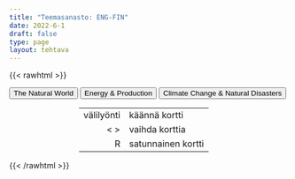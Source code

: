 ```yaml
---
title: "Teemasanasto: ENG-FIN"
date: 2022-6-1
draft: false
type: page
layout: tehtava
---
```

{{< rawhtml >}}
<link rel="stylesheet" type="text/css" href="/css/flashcard1.css"/>
<html>
 <body>
  <div id="cardArea"></div>
  <div id=valikko>
<button id="teema1">The Natural World</button>  <button id="teema2">Energy & Production</button>   <button id="teema3">Climate Change & Natural Disasters</button>
</div>
  <div id="lukumaara"></div>
  <div id="buttonArea" class="grid grid-cols-3"></div>

<div id="nappaimet" class="hidden lg:block" style="text-align:center; margin:0 auto; width:50%;"> 
<table>
  <tr>
    <td style="text-align:end;">välilyönti</td>
    <td>käännä kortti</td>
  </tr>
  <tr>
    <td style="text-align:end;">< ></td>
    <td>vaihda korttia</td>
  </tr>
  <tr>
    <td style="text-align:end;">R</td>
    <td>satunnainen kortti</td>
</table>

</div>

 </body>
</html>

<script> 
$(document).ready(function() {

  var currentQuestion = 0;
  var qbank = [
["archipelago", "saaristo"],
["bay, gulf", "lahti"],
["brook", "puro"],
["canal, channel", "kanaali"],
["coast", "rannikko"],
["current", "virta, virtaus"],
["delta", "suisto"],
["ditch", "oja"],
["glacier", "jäätikkö"],
["iceberg", "jäävuori"],
["island", "saari"],
["lake", "järvi"],
["ocean", "valtameri"],
["peninsula", "niemimaa"],
["pond", "lampi"],
["reef", "riutta, särkkä"],
["river", "joki"],
["sea", "meri"],
["spring", "lähde"],
["tide", "vuorovesi"],
["waterfall", "vesiputous"],
["clay", "savi"],
["continent", "maanosa"],
["desert", "autiomaa"],
["dirt, earth, soil", "multa"],
["fertile", "hedelmällinen"],
["field", "pelto"],
["fjeld, fell", "tunturi"],
["gorge, ravine", "rotko"],
["gravel", "sora"],
["hill", "mäki, kukkula"],
["interior", "sisämaa"],
["landscape, scenery", "maisema"],
["lowland", "alanko"],
["mainland", "mantere"],
["mountain range", "vuoristo"],
["mud", "muta"],
["non-arable, barren", "viljelyyn sopimaton"],
["plain", "tasanko"],
["plateau", "ylätasanko"],
["sand", "hiekka"],
["slope", "rinne"],
["soil, earth, ground", "maaperä"],
["valley", "laakso"],
["volcano", "tulivuori"],
["wilderness", "erämaa"],
["endangered (species)", "uhanalainen (laji)"],
["extinction", "sukupuuttoon kuoleminen"],
["food chain", "ravintoketju"],
["habitat", "elinympäristö"],
["indigenous", "kotoperäinen, alkuperäinen"],
["invasive species", "vieraslaji"],
["protected (species)", "rauhoitettu (laji)"],
["sanctuary", "suojelualue, rauhoitusalue"],
["species, species", "laji, lajit"],
["wildlife", "luonto; luonnonvaraiset eläimet (ja joskus myös kasvit)"],
["alga, algae", "levä, levät"],
["bloom", "kukinto, kukkia"],
["blossom", "kukka, kukkia"],
["branch", "oksa"],
["bud", "nuppu"],
["bush", "pensas"],
["cone", "käpy"],
["coniferous tree", "havupuu"],
["cyanobacteria, blue-green algae", "sinilevä"],
["deciduous tree", "lehtipuu"],
["evergreen (plant)", "ikivihreä (kasvi)"],
["flora and fauna", "kasvit ja eläimet"],
["foliage", "lehvistö, lehdet"],
["forest", "metsä"],
["grove", "metsikkö, lehto"],
["herb", "yrtti"],
["jungle", "viidakko"],
["lichen", "jäkälä"],
["meadow", "niitty"],
["moss", "sammal"],
["mushroom; fungus, fungi", "sieni, sienet"],
["needle", "neulanen"],
["plant", "kasvi; istuttaa"],
["pollen", "siitepöly"],
["sapling", "taimi"],
["seed", "siemen"],
["shrub", "varpu, pensas"],
["sprout", "verso, itu"],
["swamp, bog, marshland", "suo"],
["trunk", "runko"],
["vegetation", "kasvillisuus"],
["weed", "rikkaruoho"],
["wither", "kuihtua, lakastua"],
["amphibian", "sammakkoeläin"],
["antenna, antennae", "tuntosarvi, tuntosarvet"],
["arachnid", "hämähäkkieläin"],
["beast", "eläin, peto"],
["bird of prey", "petolintu"],
["bovine animal", "nautaeläin"],
["breed", "rotu"],
["carnivore", "lihansyöjä"],
["claw", "kynsi"],
["fin", "evä"],
["fur", "turkki"],
["game", "riista"],
["gill", "kidus"],
["herbivore", "kasvinsyöjä"],
["hibernate", "talvehtia, horrostaa"],
["hoof", "sorkka, kavio"],
["horn", "sarvi"],
["hump", "kyttyrä"],
["insect", "hyönteinen"],
["invertebrate", "selkärangaton"],
["mammal", "nisäkäs"],
["marsupial", "pussieläin"],
["migratory bird", "muuttolintu"],
["mollusc", "nilviäinen"],
["muzzle", "turpa, kuono"],
["nest", "pesä; pesiä"],
["nocturnal animal", "yöeläin"],
["offspring", "jälkeläiset"],
["paw", "tassu, käpälä"],
["reptile", "matelija"],
["rodent", "jyrsijä"],
["scavenger", "haaskaeläin"],
["shell", "kilpi, kuori"],
["tail", "häntä"],
["tentacle", "lonkero"],
["territory", "reviiri"],
["tusk", "syöksyhammas"],
["vermin", "tuhoeläin, tuholainen"],
["vertebrate", "selkärankainen"],
["whisker", "viiksikarva"],
["biofuel", "biopolttoaine"],
["biogas", "biokaasu"],
["biomass", "biomassa"],
["geothermal energy", "maalämpö"],
["hydropower", "vesivoima"],
["ocean energy", "valtamerienergia"],
["solar energy", "aurinkovoima"],
["tidal energy", "vuorovesivoima"],
["wave energy", "aaltovoima"],
["wind power", "tuulivoima"],
["wood pellet", "puupelletti"],
["charcoal", "puuhiili, antrasiitti"],
["coal", "kivihiili"],
["crude oil, petroleum", "raakaöljy"],
["fossil fuel", "fossiilinen polttoaine"],
["natural gas", "maakaasu"],
["nuclear energy", "ydinvoima"],
["peat", "turve"],
["battery", "akku"],
["blackout, power failure/cut/outage", "sähkökatko"],
["boiler", "lämminvesivaraaja, vedenlämmitin"],
["central heating", "keskuslämmitys"],
["electrical grid", "sähköverkko"],
["energy supply", "energiantuotanto, energian jakelu"],
["geothermal heating", "maalämpö"],
["oil rig", "öljynporauslautta"],
["power plant", "voimala"],
["power line", "sähkölinja"],
["radiator", "lämpöpatteri"],
["solar panel", "aurinkopaneeli"],
["wind farm", "tuulivoimapuisto"],
["wind turbine", "tuuliturbiini"],
["biodegradable", "biologisesti hajoava"],
["compost", "kompostoida, komposti"],
["contamination", "saastuminen, pilaantuminen"],
["circular economy", "kiertotalous"],
["decompose", "maatua, hajottaa"],
["dumpster", "roskalaatikko"],
["garbage, waste, trash, rubbish, litter, debris", "jäte, jätteet, roska, roskat"],
["hazardous waste", "ongelmajäte, vaarallinen jäte"],
["inorganic waste", "epäorgaaninen jäte"],
["landfill", "kaatopaikka"],
["mixed waste", "sekajäte"],
["organic waste", "orgaaninen jäte"],
["packaging", "pakkausmateriaali"],
["pollution", "saastuminen, saaste"],
["recycle", "kierrättää"],
["recyclable materials", "kierrätysmateriaali"],
["reuse", "käyttää uudelleen"],
["scraps", "ruoantähteet"],
["sewage, wastewater", "jätevesi"],
["skip", "jätelava"],
["waste incineration", "jätteenpoltto"],
["crop, harvest, yield", "sato"],
["crop rotation", "vuoroviljely"],
["dairy farm", "maitotila"],
["domestic animal", "kotieläin"],
["dung, manure", "lanta"],
["factory farming", "tehotuotanto"],
["fertility", "hedelmällisyys"],
["fertiliser", "lannoite"],
["fodder", "rehu"],
["food chain", "ravintoketju"],
["forestry", "metsänhoito"],
["genetically modified (GM)", "geenimuunneltu"],
["graze", "laiduntaa"],
["herbicide", "kasvimyrkky"],
["irrigation", "kastelu"],
["livestock", "karja"],
["local food", "lähiruoka"],
["organic", "luomu"],
["pest", "tuholainen"],
["pesticide", "tuholaismyrkky"],
["preservative", "säilöntäaine"],
["soil", "maaperä"],
["adaptation", "sopeutuminen"],
["Anthropocene", "antroposeeni, ihmisen vaikutuksen aikakausi"],
["atmosphere", "ilmakehä"],
["biodiversity", "luonnon monimuotoisuus"],
["carbon dioxide, CO2", "hiilidioksidi"],
["carbon footprint", "hiilijalanjälki"],
["carbon neutral", "hiilineutraali"],
["carbon sink", "hiilinielu"],
["carbon tax", "hiilivero"],
["climate change", "ilmastonmuutos"],
["conservation", "ympäristönsuojelu"],
["corporate accountability", "yritysvastuu"],
["eco-anxiety", "ilmastoahdistus"],
["ecological restoration", "luonnon ennallistaminen"],
["ecosystem", "ekosysteemi"],
["emissions trading, cap and trade", "päästökauppa"],
["global warming", "ilmaston lämpeneminen"],
["greenhouse effect", "kasvihuoneilmiö"],
["greenhouse gas", "kasvihuonekaasu"],
["green transition", "vihreä siirtymä"],
["greenwash", "viherpesu"],
["intergenerational equity", "sukupolvien välinen tasa-arvo"],
["methane", "metaani"],
["mitigation", "lieventäminen"],
["offsetting", "kompensaatio, hyvitys"],
["solar irradiance", "auringon säteily"],
["sustainability", "kestävyys"],
["sustainable development", "kestävä kehitys"],
["tipping point", "keikahduspiste, kriittinen piste"],
["algal bloom", "leväkukinta"],
["Arctic shrinkage", "arktisen alueen kutistuminen"],
["avalanche", "lumivyöry"],
["biodiversity loss", "luontokato"],
["blizzard", "lumimyrsky"],
["coral bleaching", "korallien vaaleneminen"],
["cyclone, hurricane, typhoon", "trooppinen hirmumyrsky"],
["deforestation", "metsäkato"],
["desertification", "aavikoituminen"],
["drought", "kuivuus"],
["earthquake", "maanjäristys"],
["eutrophication", "rehevöityminen"],
["heatwave", "helleaalto"],
["flood", "tulva"],
["landslide", "maanvyöry"],
["ocean acidification", "merien happamoituminen"],
["ozone depletion", "otsonikato"],
["sea level rise", "merenpinnan nousu"],
["volcanic eruption", "tulivuorenpurkaus"],
["wildfire", "maastopalo"],
];

  beginActivity();
  edellinen();
  random();
  seuraava();
  kortinVaihto();

  	$("#teema1").on("mousedown", function(){
	currentQuestion = 0;
    beginActivity();
    })
    $("#teema2").on("mousedown", function(){
    currentQuestion = 129;
    beginActivity();
    })
    $("#teema3").on("mousedown", function(){
    currentQuestion = 204;
    beginActivity();
    })

  window.addEventListener('keydown', (e) => {
    if (e.keyCode === 32 && e.target === document.body) {
      e.preventDefault();
    }
  });

  document.body.onkeydown = function(event) {
    event = event || window.event;
    var keycode = event.charCode || event.keyCode;
    if (keycode === 37 && currentQuestion > 0) {
      currentQuestion--;
      beginActivity();
    }

    if (keycode === 82) {
      var randomNumber = Math.floor(Math.random() * qbank.length);
      currentQuestion = randomNumber;
      beginActivity();
    }

    if (keycode === 39 && currentQuestion < qbank.length - 1) {
      currentQuestion++;
      beginActivity();
    }

    if (keycode === 32) {
      var parentDiv = document.getElementById("cardArea");
      var childDiv = document.getElementById("card1");
      if (parentDiv.contains(childDiv)) {
        $("#cardArea").empty()
        $("#cardArea").append('<div id="card2" class="card">' + qbank[currentQuestion][1] + '</div>')
        $("#card2").css("background-color", "#00473c")
      } else {
        $("#cardArea").empty()
        $("#cardArea").append('<div id="card1" class="card">' + qbank[currentQuestion][0] + '</div>')
        $("#card1").css("background-color", "#1F2937")
      }
    }

  }
 	function beginActivity() {
    $("#cardArea").empty();
    $("#cardArea").append('<div id="card1" class="card">' + qbank[currentQuestion][0] + '</div>');
    $("#card1").css("background-color", "#1F2937");
    $("#lukumaara").empty();
    var korttia = document.createElement('div')
    korttia.innerHTML = currentQuestion + 1 + " / " + qbank.length;
    document.getElementById('lukumaara').appendChild(korttia);
  }

  function kortinVaihto() {
    $("#cardArea").on("click", function() {
      var parentDiv = document.getElementById("cardArea");
      var childDiv = document.getElementById("card1");
      if (parentDiv.contains(childDiv)) {
        $("#cardArea").empty()
        $("#cardArea").append('<div id="card2" class="card">' + qbank[currentQuestion][1] + '</div>')
        $("#card2").css("background-color", "#00473c")
      } else {
        $("#cardArea").empty()
        $("#cardArea").append('<div id="card1" class="card">' + qbank[currentQuestion][0] + '</div>')
        $("#card1").css("background-color", "#1F2937")
      }
    })
  }


  function edellinen() {
    $("#buttonArea").append('<div id="prevButton">Edellinen</div>');
    $("#prevButton").on("click", function() {
      if (currentQuestion > 0) {
        currentQuestion--;
        beginActivity();
      }
    })
  }

  function random() {
    $("#buttonArea").append('<div id="random">Random</div>');
    $("#random").on("click", function() {
      var randomNumber = Math.floor(Math.random() * qbank.length);
      currentQuestion = randomNumber;
      beginActivity();
    })
  }

  function seuraava() {
    $("#buttonArea").append('<div id="nextButton">Seuraava</div>');
    $("#nextButton").on("click", function() {
      if (currentQuestion < qbank.length - 1) {
        currentQuestion++;
        beginActivity();
      }
    })
  }
})
</script>

{{< /rawhtml >}}